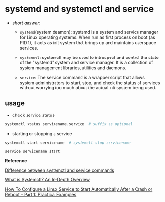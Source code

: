 # systemd and systemctl and service

- *short answer*: 

    - `systemd`(system deamon): systemd is a system and service manager for Linux operating systems.  When run as first process on boot (as PID 1), it acts as init system that brings up and maintains userspace services.

    - `systemctl`: systemctl may be used to introspect and control the state of the "systemd" system and service manager. It is a collection of system management libraries, utilities and daemons.

    - `service`: The service command is a wrapper script that allows system administrators to start, stop, and check the status of services without worrying too much about the actual init system being used.

## usage

- check service status

~~~bash
systemctl status servicename.service  # suffix is optional
~~~

- starting or stopping a service

~~~bash
systemctl start servicename  # systemctl stop servicename
~~~

~~~bash
service servicename start
~~~

**Reference**

[Difference between systemctl and service commands](https://askubuntu.com/questions/903354/difference-between-systemctl-and-service-commands/903405#903405)

[What is Systemctl? An In-Depth Overview](https://www.liquidweb.com/kb/what-is-systemctl-an-in-depth-overview/)

[How To Configure a Linux Service to Start Automatically After a Crash or Reboot – Part 1: Practical Examples](https://www.digitalocean.com/community/tutorials/how-to-configure-a-linux-service-to-start-automatically-after-a-crash-or-reboot-part-1-practical-examples)

